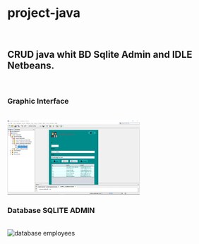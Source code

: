 # project-java
<br>
<h2 style= color:"#008080">CRUD java whit BD Sqlite Admin and IDLE Netbeans.</h2>
<br>
<h3 style= color:"#00CED1">Graphic Interface</h3> 
<br>
<img alt="Graphic Interfaz project" src="src/system_employees/means/interfaz.png" width="300" >
<br>
<h3 style = color:"#00CED1">Database SQLITE ADMIN</h3>
<br>
<img alt="database employees" src="src/system_employees/means/bd.png width="300" >
<br>
